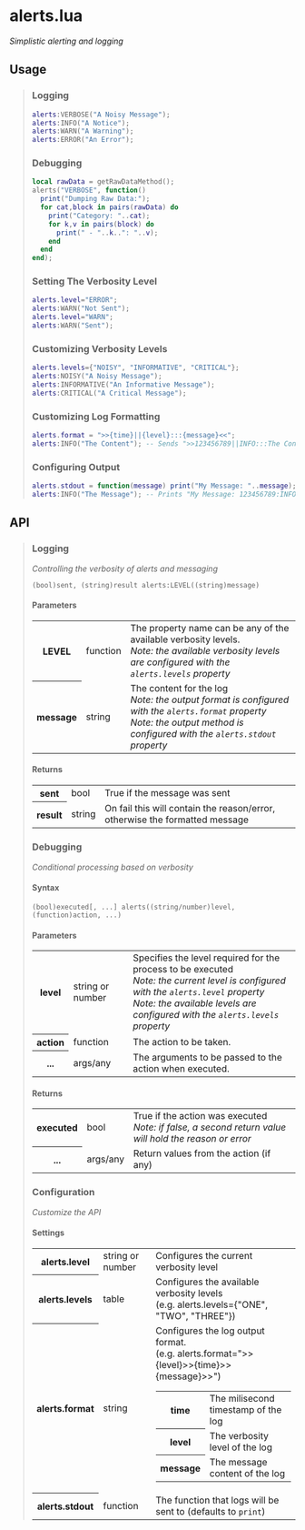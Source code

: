 # alerts.lua
*Simplistic alerting and logging*

## Usage

> ### Logging
> ```lua
> alerts:VERBOSE("A Noisy Message");
> alerts:INFO("A Notice");
> alerts:WARN("A Warning");
> alerts:ERROR("An Error");
> ```
>
> ### Debugging
> ```lua
> local rawData = getRawDataMethod();
> alerts("VERBOSE", function()
>   print("Dumping Raw Data:");
>   for cat,block in pairs(rawData) do
>     print("Category: "..cat);
>     for k,v in pairs(block) do
>       print(" - "..k..": "..v);
>     end
>   end
> end);
> ```
>
> ### Setting The Verbosity Level
> ```lua
> alerts.level="ERROR";
> alerts:WARN("Not Sent");
> alerts.level="WARN";
> alerts:WARN("Sent");
> ```
>
> ### Customizing Verbosity Levels
> ```lua
> alerts.levels={"NOISY", "INFORMATIVE", "CRITICAL"};
> alerts:NOISY("A Noisy Message");
> alerts:INFORMATIVE("An Informative Message");
> alerts:CRITICAL("A Critical Message");
> ```
>
> ### Customizing Log Formatting
> ```lua
> alerts.format = ">>{time}||{level}:::{message}<<";
> alerts:INFO("The Content"); -- Sends ">>123456789||INFO:::The Content<<" to alert.stdout
> ```
>
> ### Configuring Output
> ```lua
> alerts.stdout = function(message) print("My Message: "..message); end;
> alerts:INFO("The Message"); -- Prints "My Message: 123456789:INFO:The Message"
> ```

## API

> ### Logging
> *Controlling the verbosity of alerts and messaging*
>
> `(bool)sent, (string)result alerts:LEVEL((string)message)`
>
> #### Parameters
> <table>
>   <tr><th>LEVEL</th><td>function</td><td>
>     The property name can be any of the available verbosity levels.<br />
>     <em>Note: the available verbosity levels are configured with the <code>alerts.levels</code> property</em>
>   </td></tr>
>   <tr><th>message</th><td>string</td><td>
>     The content for the log<br />
>     <em>Note: the output format is configured with the <code>alerts.format</code> property</em><br />
>     <em>Note: the output method is configured with the <code>alerts.stdout</code> property</em>
>   </td></tr>
> </table>
>
> #### Returns
> <table>
>   <tr><th>sent</th><td>bool</td><td>
>     True if the message was sent
>   </td></tr>
>   <tr><th>result</th><td>string</td><td>
>     On fail this will contain the reason/error, otherwise the formatted message
>   </td></tr>
> </table>
>
> ### Debugging
> *Conditional processing based on verbosity*
>
> #### Syntax
> `(bool)executed[, ...] alerts((string/number)level, (function)action, ...)`
>
> #### Parameters
> <table>
>   <tr><th>level</th><td>string or number</td><td>
>     Specifies the level required for the process to be executed<br />
>     <em>Note: the current level is configured with the <code>alerts.level</code> property</em><br />
>     <em>Note: the available levels are configured with the <code>alerts.levels</code> property</em><br />
>   </td></tr>
>   <tr><th>action</th><td>function</td><td>
>     The action to be taken.
>   </td></tr>
>   <tr><th>...</th><td>args/any</td><td>
>     The arguments to be passed to the action when executed.
>   </td></tr>
> </table>
>
> #### Returns
> <table>
>   <tr><th>executed</th><td>bool</td><td>
>     True if the action was executed<br />
>     <em>Note: if false, a second return value will hold the reason or error</em>
>   </td></tr>
>   <tr><th>...</th><td>args/any</td><td>
>     Return values from the action (if any)
>   </td></tr>
> </table>
>
> ### Configuration
> *Customize the API*
>
> #### Settings
> <table>
>   <tr><th>alerts.level</th><td>string or number</td><td>Configures the current verbosity level</td></tr>
>   <tr><th>alerts.levels</th><td>table</td><td>
>     Configures the available verbosity levels<br /> 
>     (e.g. alerts.levels={"ONE", "TWO", "THREE"})</td></tr>
>   <tr><th>alerts.format</th><td>string</td><td>
>     Configures the log output format.<br /> 
>     (e.g. alerts.format=">>{level}>>{time}>>{message}>>")
>     <table>
>       <tr><th>time</th><td>The milisecond timestamp of the log</td></tr>
>       <tr><th>level</th><td>The verbosity level of the log</td></tr>
>       <tr><th>message</th><td>The message content of the log</td></tr>
>     </table>
>   </td></tr>
>   <tr><th>alerts.stdout</th><td>function</td><td>The function that logs will be sent to (defaults to <code>print</code>)</td></tr>
> </table>